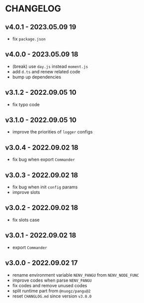 # CHANGELOG

## v4.0.1 - 2023.05.09 19
* fix `package.json`


## v4.0.0 - 2023.05.09 18
* (break) use `day.js` instead `moment.js`
* add `d.ts` and renew related code
* bump up dependencies


## v3.1.2 - 2022.09.05 10
* fix typo code


## v3.1.0 - 2022.09.05 10
* improve the priorities of `logger` configs


## v3.0.4 - 2022.09.02 18
* fix bug when export `Commander`


## v3.0.3 - 2022.09.02 18
* fix bug when init `config` params
* improve slots


## v3.0.2 - 2022.09.02 18
* fix slots case


## v3.0.1 - 2022.09.02 18
* export `Commander`


## v3.0.0 - 2022.09.02 17
* rename environment variable `NENV_PANGU` from `NENV_NODE_FUNC`
* improve codes when parse `NENV_PANGU`
* fix codes and remove unused codes
* split runtime part from `@nuogz/pangu@2`
* reset `CHANGLOG.md` since version `v3.0.0`
